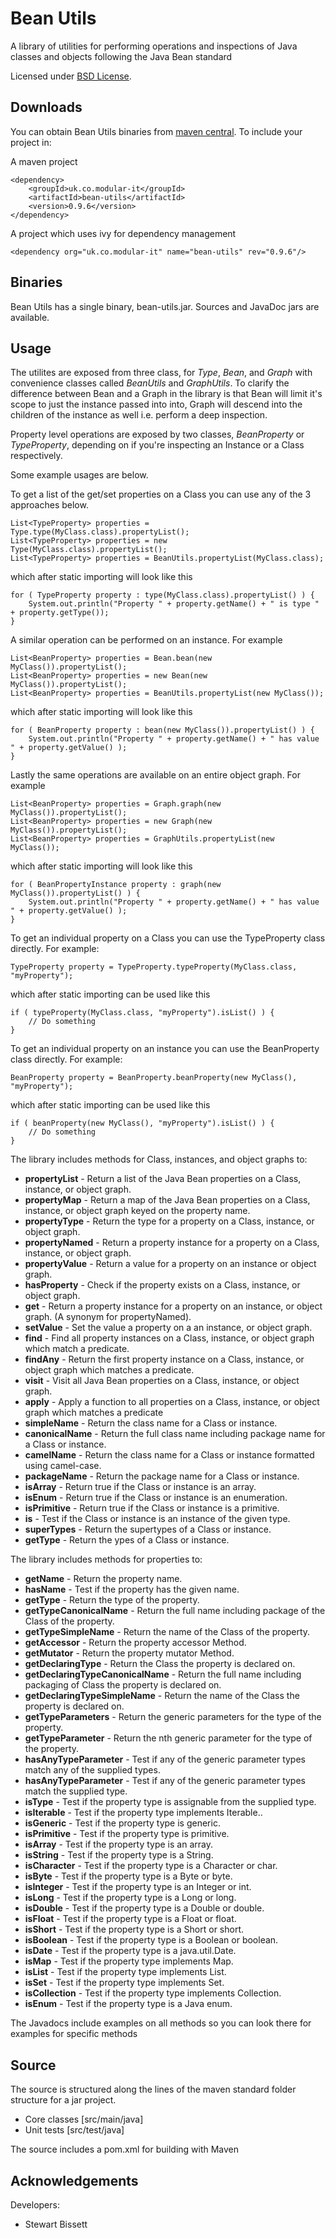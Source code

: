 Bean Utils
=============

A library of utilities for performing operations and inspections of Java classes and objects following the Java Bean standard

Licensed under [BSD License][].

Downloads
---------
You can obtain Bean Utils binaries from [maven central][]. To include your project in:

A maven project

    <dependency>
        <groupId>uk.co.modular-it</groupId>
        <artifactId>bean-utils</artifactId>
        <version>0.9.6</version>
    </dependency>

A project which uses ivy for dependency management

    <dependency org="uk.co.modular-it" name="bean-utils" rev="0.9.6"/>
            
Binaries
--------
Bean Utils has a single binary, bean-utils.jar. Sources and JavaDoc jars are available.

Usage
-------------

The utilites are exposed from three class, for *Type*, *Bean*, and *Graph* with convenience classes called *BeanUtils* and *GraphUtils*. To clarify the difference between Bean and a Graph in the library is that Bean will limit it's scope to just the instance passed into into, Graph will descend into the children of the instance as well i.e. perform a deep inspection.

Property level operations are exposed by two classes, *BeanProperty* or *TypeProperty*, depending on if you're inspecting an Instance or a Class respectively.

Some example usages are below. 

To get a list of the get/set properties on a Class you can use any of the 3 approaches below.

    List<TypeProperty> properties = Type.type(MyClass.class).propertyList();
    List<TypeProperty> properties = new Type(MyClass.class).propertyList();
    List<TypeProperty> properties = BeanUtils.propertyList(MyClass.class);

which after static importing will look like this

    for ( TypeProperty property : type(MyClass.class).propertyList() ) {
    	System.out.println("Property " + property.getName() + " is type " + property.getType());
    }

A similar operation can be performed on an instance. For example

    List<BeanProperty> properties = Bean.bean(new MyClass()).propertyList();
    List<BeanProperty> properties = new Bean(new MyClass()).propertyList();
    List<BeanProperty> properties = BeanUtils.propertyList(new MyClass());

which after static importing will look like this

    for ( BeanProperty property : bean(new MyClass()).propertyList() ) {
    	System.out.println("Property " + property.getName() + " has value " + property.getValue() );
    }

Lastly the same operations are available on an entire object graph. For example

    List<BeanProperty> properties = Graph.graph(new MyClass()).propertyList();
    List<BeanProperty> properties = new Graph(new MyClass()).propertyList();
    List<BeanProperty> properties = GraphUtils.propertyList(new MyClass());

which after static importing will look like this

    for ( BeanPropertyInstance property : graph(new MyClass()).propertyList() ) {
    	System.out.println("Property " + property.getName() + " has value " + property.getValue() );
    }

To get an individual property on a Class you can use the TypeProperty class directly. For example:

    TypeProperty property = TypeProperty.typeProperty(MyClass.class, "myProperty");

which after static importing can be used like this

    if ( typeProperty(MyClass.class, "myProperty").isList() ) {
    	// Do something
    }

To get an individual property on an instance you can use the BeanProperty class directly. For example:

    BeanProperty property = BeanProperty.beanProperty(new MyClass(), "myProperty");

which after static importing can be used like this

    if ( beanProperty(new MyClass(), "myProperty").isList() ) {
    	// Do something
    }

The library includes methods for Class, instances, and object graphs to:

* __propertyList__ - Return a list of the Java Bean properties on a Class, instance, or object graph.
* __propertyMap__ - Return a map of the Java Bean properties on a Class, instance, or object graph keyed on the property name.
* __propertyType__ - Return the type for a property on a Class, instance, or object graph.
* __propertyNamed__ - Return a property instance for a property on a Class, instance, or object graph.
* __propertyValue__ - Return a value for a property on an instance or object graph.
* __hasProperty__ - Check if the property exists on a Class, instance, or object graph.
* __get__ - Return a property instance for a property on an instance, or object graph. (A synonym for propertyNamed).
* __setValue__ - Set the value a property on a an instance, or object graph.
* __find__ - Find all property instances on a Class, instance, or object graph which match a predicate.
* __findAny__ - Return the first property instance on a Class, instance, or object graph which matches a predicate.
* __visit__ - Visit all Java Bean properties on a Class, instance, or object graph.
* __apply__ - Apply a function to all properties on a Class, instance, or object graph which matches a predicate
* __simpleName__ - Return the class name for a Class or instance.
* __canonicalName__ - Return the full class name including package name for a Class or instance.
* __camelName__ - Return the class name for a Class or instance formatted using camel-case.
* __packageName__ - Return the package name for a Class or instance.
* __isArray__ - Return true if the Class or instance is an array.
* __isEnum__ - Return true if the Class or instance is an enumeration.
* __isPrimitive__ - Return true if the Class or instance is a primitive.
* __is__ - Test if the Class or instance is an instance of the given type.
* __superTypes__ - Return the supertypes of a Class or instance.
* __getType__ - Return the ypes of a Class or instance.

The library includes methods for properties to:

* __getName__ - Return the property name.
* __hasName__ - Test if the property has the given name.
* __getType__ - Return the type of the property.
* __getTypeCanonicalName__ - Return the full name including package of the Class of the property.
* __getTypeSimpleName__ - Return the name of the Class of the property.
* __getAccessor__ - Return the property accessor Method.
* __getMutator__ - Return the property mutator Method.
* __getDeclaringType__ - Return the Class the property is declared on.
* __getDeclaringTypeCanonicalName__ - Return the full name including packaging of Class the property is declared on.
* __getDeclaringTypeSimpleName__ - Return the name of the Class the property is declared on.
* __getTypeParameters__ - Return the generic parameters for the type of the property.
* __getTypeParameter__ - Return the nth generic parameter for the type of the property.
* __hasAnyTypeParameter__ - Test if any of the generic parameter types match any of the supplied types.
* __hasAnyTypeParameter__ - Test if any of the generic parameter types match the supplied type.
* __isType__ - Test if the property type is assignable from the supplied type.
* __isIterable__ - Test if the property type implements Iterable..
* __isGeneric__ - Test if the property type is generic.
* __isPrimitive__ - Test if the property type is primitive.
* __isArray__ - Test if the property type is an array.
* __isString__ - Test if the property type is a String.
* __isCharacter__ - Test if the property type is a Character or char.
* __isByte__ - Test if the property type is a Byte or byte.
* __isInteger__ - Test if the property type is an Integer or int.
* __isLong__ - Test if the property type is a Long or long.
* __isDouble__ - Test if the property type is a Double or double.
* __isFloat__ - Test if the property type is a Float or float.
* __isShort__ - Test if the property type is a Short or short.
* __isBoolean__ - Test if the property type is a Boolean or boolean.
* __isDate__ - Test if the property type is a java.util.Date.
* __isMap__ - Test if the property type implements Map.
* __isList__ - Test if the property type implements List.
* __isSet__ - Test if the property type implements Set.
* __isCollection__ - Test if the property type implements Collection.
* __isEnum__ - Test if the property type is a Java enum.

The Javadocs include examples on all methods so you can look there for examples for specific methods

Source
------
The source is structured along the lines of the maven standard folder structure for a jar project.

  * Core classes [src/main/java]
  * Unit tests [src/test/java]

The source includes a pom.xml for building with Maven 

Acknowledgements
----------------
Developers:
  * Stewart Bissett


[BSD License]: http://opensource.org/licenses/BSD-3-Clause
[Maven central]: http://search.maven.org/#search%7Cga%7C1%7Ca%3A%22bean-utils%22
